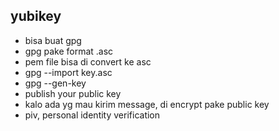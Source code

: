 ## yubikey
- bisa buat gpg
- gpg pake format .asc
- pem file bisa di convert ke asc
- gpg --import key.asc
- gpg --gen-key
- publish your public key
- kalo ada yg mau kirim message, di encrypt pake public key
- piv, personal identity verification
